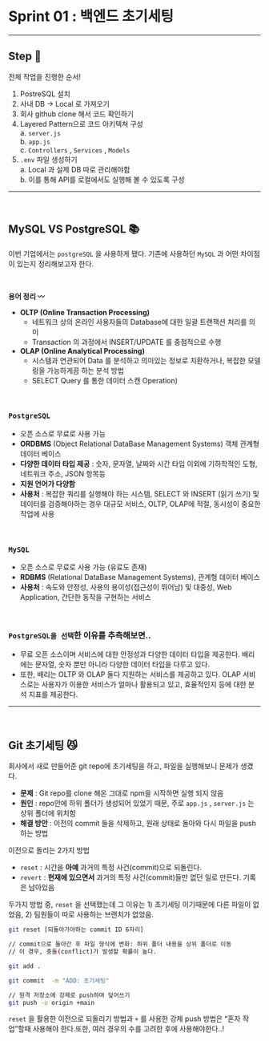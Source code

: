 # Sprint 01 : 백엔드 초기세팅

---

## Step 👣

전체 작업을 진행한 순서!

1. PostreSQL 설치
2. 사내 DB → Local 로 가져오기
3. 회사 github clone 해서 코드 확인하기
4. Layered Pattern으로 코드 아키텍쳐 구성 <br>
   a. `server.js`
   <br>
   b. `app.js`
   <br>
   c. `Controllers` , `Services` , `Models`
5. `.env` 파일 생성하기 <br>
   a. Local 과 실제 DB 따로 관리해야함 <br>
   b. 이를 통해 API를 로컬에서도 실행해 볼 수 있도록 구성

---

<br>

## MySQL VS PostgreSQL 📚

이번 기업에서는 `postgreSQL` 을 사용하게 됐다. 기존에 사용하던 `MySQL` 과 어떤 차이점이 있는지 정리해보고자 한다.

<br>

**용어 정리 〰️**

- **OLTP (Online Transaction Processing)**
  - 네트워크 상의 온라인 사용자들의 Database에 대한 일괄 트랜잭션 처리를 의미
  - Transaction 의 과정에서 INSERT/UPDATE 를 중점적으로 수행
- **OLAP (Online Analytical Processing)**
  - 시스템과 연관되어 Data 를 분석하고 의미있는 정보로 치환하거나, 복잡한 모델링을 가능하게끔 하는 분석 방법
  - SELECT Query 를 통한 데이터 스캔 Operation)

<br>

### `PostgreSQL`

- 오픈 소스로 무료로 사용 가능
- **ORDBMS** (Object Relational DataBase Management Systems) 객체 관계형 데이터 베이스
- **다양한 데이터 타입 제공** : 숫자, 문자열, 날짜와 시간 타입 이외에 기하학적인 도형, 네트워크 주소, JSON 항목등
- **지원 언어가 다양함**
- **사용처** : 복잡한 쿼리를 실행해야 하는 시스템, SELECT 와 INSERT (읽기 쓰기) 및 데이터를 검증해야하는 경우 대규모 서비스, OLTP, OLAP에 적절, 동시성이 중요한 작업에 사용

<br>

### `MySQL`

- 오픈 소스로 무료로 사용 가능 (유료도 존재)
- **RDBMS** (Relational DataBase Management Systems), 관계형 데이터 베이스
- **사용처** : 속도와 안정성, 사용의 용이성(접근성이 뛰어남) 및 대중성, Web Application, 간단한 동작을 구현하는 서비스

<br>

### `PostgreSQL을 선택`한 이유를 추측해보면..

- 무료 오픈 소스이며 서비스에 대한 안정성과 다양한 데이터 타입을 제공한다. 배리에는 문자열, 숫자 뿐만 아니라 다양한 데이터 타입을 다루고 있다.
- 또한, 배리는 OLTP 와 OLAP 둘다 지원하는 서비스를 제공하고 있다. OLAP 서비스로는 사용자가 이용한 서비스가 얼마나 활용되고 있고, 효율적인지 등에 대한 분석 지표를 제공한다.

---

<br>

## Git 초기세팅 😼

회사에서 새로 만들어준 git repo에 초기세팅을 하고, 파일을 실행해보니 문제가 생겼다.

- **문제** : Git repo를 clone 해온 그대로 npm을 시작하면 실행 되지 않음
- **원인** : repo안에 하위 폴더가 생성되어 있었기 때문, 주로 `app.js` , `server.js` 는 상위 폴더에 위치함
- **해결 방안** : 이전의 commit 들을 삭제하고, 원래 상태로 돌아와 다시 파일을 push 하는 방법

이전으로 돌리는 2가지 방법

- `reset` : 시간을 **아예** 과거의 특정 사건(commit)으로 되돌린다.
- `revert` : **현재에 있으면서** 과거의 특정 사건(commit)들만 없던 일로 만든다. 기록은 남아있음

두가지 방법 중, `reset` 을 선택했는데 그 이유는 1) 초기세팅 이기때문에 다른 파일이 없었음, 2) 팀원들이 따로 사용하는 브랜치가 없었음.

```bash
git reset [되돌아가야하는 commit ID 6자리]

// commit으로 돌아간 후 파일 형식에 변화: 하위 폴더 내용을 상위 폴더로 이동
// 이 경우, 충돌(conflict)가 발생할 확률이 높다.

git add .

git commit  -m "ADD: 초기세팅"

// 원격 저장소에 강제로 push하여 덮어쓰기
git push -u origin +main
```

`reset` 을 활용한 이전으로 되돌리기 방법과 `+` 를 사용한 강제 push 방법은 “혼자 작업”할때 사용해야 한다.또한, 여러 경우의 수를 고려한 후에 사용해야한다..!
